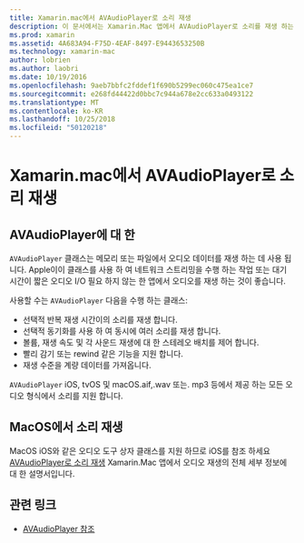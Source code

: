 ```yaml
---
title: Xamarin.mac에서 AVAudioPlayer로 소리 재생
description: 이 문서에서는 Xamarin.Mac 앱에서 AVAudioPlayer로 소리를 재생 하는 방법을 설명 합니다. AVAudioPlayer 자세히에 탐색 하는 기타 문서에 대 한 링크를 높은 수준에서 설명 합니다.
ms.prod: xamarin
ms.assetid: 4A683A94-F75D-4EAF-8497-E9443653250B
ms.technology: xamarin-mac
author: lobrien
ms.author: laobri
ms.date: 10/19/2016
ms.openlocfilehash: 9aeb7bbfc2fddef1f690b5299ec060c475ea1ce7
ms.sourcegitcommit: e268fd44422d0bbc7c944a678e2cc633a0493122
ms.translationtype: MT
ms.contentlocale: ko-KR
ms.lasthandoff: 10/25/2018
ms.locfileid: "50120218"
---
```

# <a name="playing-sound-with-avaudioplayer-in-xamarinmac"></a>Xamarin.mac에서 AVAudioPlayer로 소리 재생

## <a name="about-the-avaudioplayer"></a>AVAudioPlayer에 대 한

`AVAudioPlayer` 클래스는 메모리 또는 파일에서 오디오 데이터를 재생 하는 데 사용 됩니다. Apple이이 클래스를 사용 하 여 네트워크 스트리밍을 수행 하는 작업 또는 대기 시간이 짧은 오디오 I/O 필요 하지 않는 한 앱에서 오디오를 재생 하는 것이 좋습니다.

사용할 수는 `AVAudioPlayer` 다음을 수행 하는 클래스:

- 선택적 반복 재생 시간이의 소리를 재생 합니다.
- 선택적 동기화를 사용 하 여 동시에 여러 소리를 재생 합니다.
- 볼륨, 재생 속도 및 각 사운드 재생에 대 한 스테레오 배치를 제어 합니다.
- 빨리 감기 또는 rewind 같은 기능을 지원 합니다.
- 재생 수준을 계량 데이터를 가져옵니다.

`AVAudioPlayer` iOS, tvOS 및 macOS.aif,.wav 또는. mp3 등에서 제공 하는 모든 오디오 형식에서 소리를 지원 합니다.

## <a name="playing-sounds-in-macos"></a>MacOS에서 소리 재생

MacOS iOS와 같은 오디오 도구 상자 클래스를 지원 하므로 iOS를 참조 하세요 [AVAudioPlayer로 소리 재생](https://github.com/xamarin/recipes/tree/master/Recipes/ios/media/sound/avaudioplayer) Xamarin.Mac 앱에서 오디오 재생의 전체 세부 정보에 대 한 설명서입니다.

## <a name="related-links"></a>관련 링크

- [AVAudioPlayer 참조](https://developer.apple.com/documentation/avfoundation/avaudioplayer)
